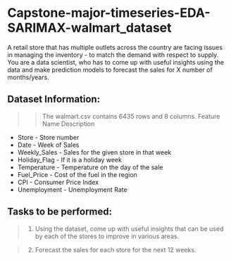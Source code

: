 # Capstone-major-timeseries-EDA-SARIMAX-walmart_dataset

A retail store that has multiple outlets across the country are facing issues in managing the inventory - to match the demand with respect to supply. You are a data scientist, who has to come up with useful insights using the data and make prediction models to forecast the sales for X number of months/years.

## Dataset Information:
>> The walmart.csv contains 6435 rows and 8 columns.
Feature Name Description
* Store - Store number
* Date - Week of Sales
* Weekly_Sales - Sales for the given store in that week
* Holiday_Flag - If it is a holiday week
* Temperature - Temperature on the day of the sale
* Fuel_Price - Cost of the fuel in the region
* CPI - Consumer Price Index
* Unemployment - Unemployment Rate

## Tasks to be performed:
> 1. Using the dataset, come up with useful insights that can be used by each of the stores to improve in various areas.

> 2. Forecast the sales for each store for the next 12 weeks.
